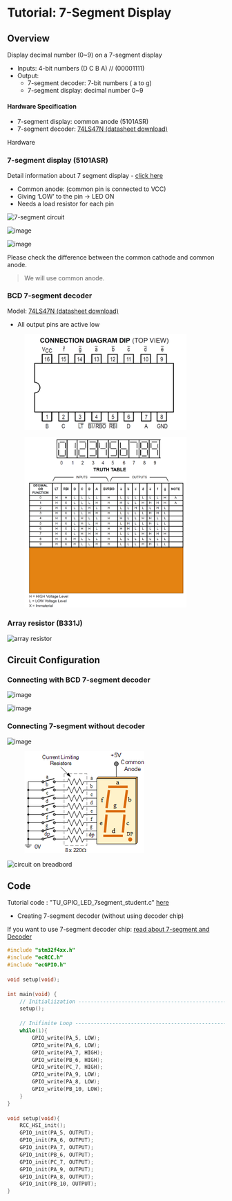 # Tutorial: 7-Segment Display

##

## Overview

Display decimal number (0\~9) on a 7-segment display

* Inputs: 4-bit numbers (D C B A) // (00001111)
* Output:
  * 7-segment decoder: 7-bit numbers ( a to g)
  * 7-segment display: decimal number 0\~9

#### Hardware Specification

* 7-segment display: common anode (5101ASR)
* 7-segment decoder: [74LS47N (datasheet download)](https://pdf1.alldatasheet.com/datasheet-pdf/download/5724/MOTOROLA/SN74LS47N.html)

Hardware

### 7-segment display (5101ASR)

Detail information about 7 segment display - [click here](https://www.electronics-tutorials.ws/combination/comb\_6.html)

* Common anode: (common pin is connected to VCC)
* Giving ‘LOW’ to the pin -> LED ON
* Needs a load resistor for each pin

![7-segment circuit](https://user-images.githubusercontent.com/91526930/192131110-2fc8e880-10ef-4034-a4a2-9de59ecd42c1.png)

![image](https://user-images.githubusercontent.com/91526930/192942501-63b87284-7c94-4863-8200-106baa02b907.png)

![image](https://github.com/user-attachments/assets/5ca0e7ba-2620-4615-9aea-07aaf7e2aadb)

Please check the difference between the common cathode and common anode.

> We will use common anode.

###

### BCD 7-segment decoder

Model: [74LS47N (datasheet download)](https://pdf1.alldatasheet.com/datasheet-pdf/download/5724/MOTOROLA/SN74LS47N.html)

* All output pins are active low

<figure><img src="../../.gitbook/assets/image (1) (1) (1) (1) (1) (1).png" alt="" width="375"><figcaption></figcaption></figure>

<figure><img src="../../.gitbook/assets/image (2) (1) (1).png" alt="" width="375"><figcaption></figcaption></figure>

###

### Array resistor (B331J)

![array resistor](https://user-images.githubusercontent.com/91526930/192131231-c6ae1c48-a236-43f8-9577-010ccd46eccc.png)

## Circuit Configuration

### Connecting with BCD 7-segment decoder

![image](https://github.com/user-attachments/assets/9f83a231-a63f-415f-b22c-07ebabcc86b6)

![image](https://github.com/user-attachments/assets/26b5a3a5-b0f0-406b-801a-4c0fd7cc930b)

### Connecting 7-segment without decoder

![image](https://github.com/user-attachments/assets/5ca0e7ba-2620-4615-9aea-07aaf7e2aadb)

<figure><img src="../../.gitbook/assets/image (1) (1) (1) (1).png" alt=""><figcaption></figcaption></figure>

![circuit on breadbord](https://user-images.githubusercontent.com/91526930/192194707-c62df336-9869-4de1-9d72-cb2355166989.png)

## Code

Tutorial code : "TU\_GPIO\_LED\_7segment\_student.c" [here](https://github.com/ykkimhgu/EC-student/tree/main/tutorial/tutorial-student)

* Creating 7-segment decoder (without using decoder chip)

If you want to use 7-segment decoder chip: [read about 7-segment and Decoder](https://ykkim.gitbook.io/ec/stm32-m4-programming/hardware/electronic-chips#7-segment-and-decoder)

```cpp
#include "stm32f4xx.h"
#include "ecRCC.h"
#include "ecGPIO.h"

void setup(void);
	
int main(void) {	
	// Initialiization --------------------------------------------------------
	setup();
	
	// Inifinite Loop ----------------------------------------------------------
	while(1){
		GPIO_write(PA_5, LOW);
		GPIO_write(PA_6, LOW);
		GPIO_write(PA_7, HIGH);
		GPIO_write(PB_6, HIGH);
		GPIO_write(PC_7, HIGH);
		GPIO_write(PA_9, LOW);
		GPIO_write(PA_8, LOW);
		GPIO_write(PB_10, LOW);
	}
}

void setup(void){
	RCC_HSI_init();
	GPIO_init(PA_5, OUTPUT);
	GPIO_init(PA_6, OUTPUT);
	GPIO_init(PA_7, OUTPUT);
	GPIO_init(PB_6, OUTPUT);
	GPIO_init(PC_7, OUTPUT);
	GPIO_init(PA_9, OUTPUT);
	GPIO_init(PA_8, OUTPUT);
	GPIO_init(PB_10, OUTPUT);
}
```
